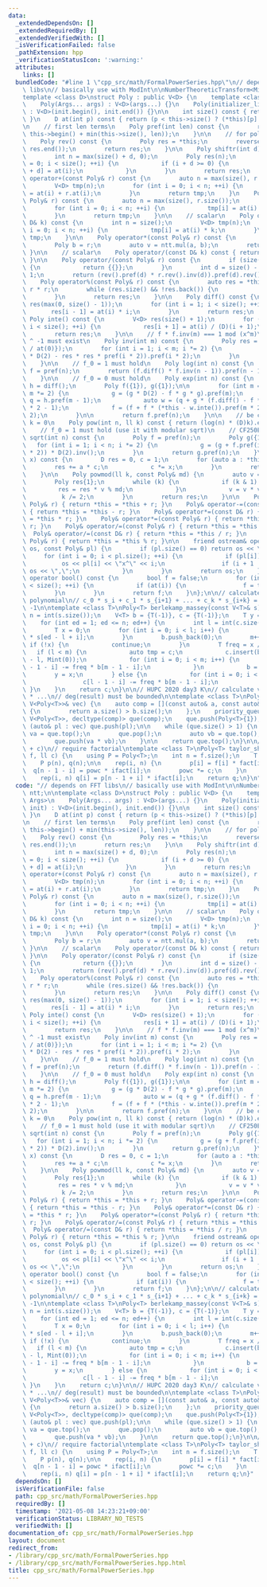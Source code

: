 ```yaml
---
data:
  _extendedDependsOn: []
  _extendedRequiredBy: []
  _extendedVerifiedWith: []
  _isVerificationFailed: false
  _pathExtension: hpp
  _verificationStatusIcon: ':warning:'
  attributes:
    links: []
  bundledCode: "#line 1 \"cpp_src/math/FormalPowerSeries.hpp\"\n// depends on FFT\
    \ libs\n// basically use with ModInt\n\nNumberTheoreticTransform<Mint> ntt;\n\n\
    template <class D>\nstruct Poly : public V<D> {\n    template <class... Args>\n\
    \    Poly(Args... args) : V<D>(args...) {}\n    Poly(initializer_list<D> init)\
    \ : V<D>(init.begin(), init.end()) {}\n\n    int size() const { return V<D>::size();\
    \ }\n    D at(int p) const { return (p < this->size() ? (*this)[p] : D(0)); }\n\
    \n    // first len terms\n    Poly pref(int len) const {\n        return Poly(this->begin(),\
    \ this->begin() + min(this->size(), len));\n    }\n\n    // for polynomial division\n\
    \    Poly rev() const {\n        Poly res = *this;\n        reverse(res.begin(),\
    \ res.end());\n        return res;\n    }\n\n    Poly shiftr(int d) const {\n\
    \        int n = max(size() + d, 0);\n        Poly res(n);\n        for (int i\
    \ = 0; i < size(); ++i) {\n            if (i + d >= 0) {\n                res[i\
    \ + d] = at(i);\n            }\n        }\n        return res;\n    }\n\n    Poly\
    \ operator+(const Poly& r) const {\n        auto n = max(size(), r.size());\n\
    \        V<D> tmp(n);\n        for (int i = 0; i < n; ++i) {\n            tmp[i]\
    \ = at(i) + r.at(i);\n        }\n        return tmp;\n    }\n    Poly operator-(const\
    \ Poly& r) const {\n        auto n = max(size(), r.size());\n        V<D> tmp(n);\n\
    \        for (int i = 0; i < n; ++i) {\n            tmp[i] = at(i) - r.at(i);\n\
    \        }\n        return tmp;\n    }\n\n    // scalar\n    Poly operator*(const\
    \ D& k) const {\n        int n = size();\n        V<D> tmp(n);\n        for (int\
    \ i = 0; i < n; ++i) {\n            tmp[i] = at(i) * k;\n        }\n        return\
    \ tmp;\n    }\n\n    Poly operator*(const Poly& r) const {\n        Poly a = *this;\n\
    \        Poly b = r;\n        auto v = ntt.mul(a, b);\n        return v;\n   \
    \ }\n\n    // scalar\n    Poly operator/(const D& k) const { return *this * k.inv();\
    \ }\n\n    Poly operator/(const Poly& r) const {\n        if (size() < r.size())\
    \ {\n            return {{}};\n        }\n        int d = size() - r.size() +\
    \ 1;\n        return (rev().pref(d) * r.rev().inv(d)).pref(d).rev();\n    }\n\n\
    \    Poly operator%(const Poly& r) const {\n        auto res = *this - *this /\
    \ r * r;\n        while (res.size() && !res.back()) {\n            res.pop_back();\n\
    \        }\n        return res;\n    }\n\n    Poly diff() const {\n        V<D>\
    \ res(max(0, size() - 1));\n        for (int i = 1; i < size(); ++i) {\n     \
    \       res[i - 1] = at(i) * i;\n        }\n        return res;\n    }\n\n   \
    \ Poly inte() const {\n        V<D> res(size() + 1);\n        for (int i = 0;\
    \ i < size(); ++i) {\n            res[i + 1] = at(i) / (D)(i + 1);\n        }\n\
    \        return res;\n    }\n\n    // f * f.inv(m) === 1 mod (x^m)\n    // f_0\
    \ ^ -1 must exist\n    Poly inv(int m) const {\n        Poly res = Poly({D(1)\
    \ / at(0)});\n        for (int i = 1; i < m; i *= 2) {\n            res = (res\
    \ * D(2) - res * res * pref(i * 2)).pref(i * 2);\n        }\n        return res.pref(m);\n\
    \    }\n\n    // f_0 = 1 must hold\n    Poly log(int n) const {\n        auto\
    \ f = pref(n);\n        return (f.diff() * f.inv(n - 1)).pref(n - 1).inte();\n\
    \    }\n\n    // f_0 = 0 must hold\n    Poly exp(int n) const {\n        auto\
    \ h = diff();\n        Poly f({1}), g({1});\n\n        for (int m = 1; m < n;\
    \ m *= 2) {\n            g = (g * D(2) - f * g * g).pref(m);\n            auto\
    \ q = h.pref(m - 1);\n            auto w = (q + g * (f.diff() - f * q)).pref(m\
    \ * 2 - 1);\n            f = (f + f * (*this - w.inte()).pref(m * 2)).pref(m *\
    \ 2);\n        }\n\n        return f.pref(n);\n    }\n\n    // be careful when\
    \ k = 0\n    Poly pow(int n, ll k) const { return (log(n) * (D)k).exp(n); }\n\n\
    \    // f_0 = 1 must hold (use it with modular sqrt)\n    // CF250E\n    Poly\
    \ sqrt(int n) const {\n        Poly f = pref(n);\n        Poly g({1});\n     \
    \   for (int i = 1; i < n; i *= 2) {\n            g = (g + f.pref(i * 2) * g.inv(i\
    \ * 2)) * D(2).inv();\n        }\n        return g.pref(n);\n    }\n\n    D eval(D\
    \ x) const {\n        D res = 0, c = 1;\n        for (auto a : *this) {\n    \
    \        res += a * c;\n            c *= x;\n        }\n        return res;\n\
    \    }\n\n    Poly powmod(ll k, const Poly& md) {\n        auto v = *this % md;\n\
    \        Poly res{1};\n        while (k) {\n            if (k & 1) {\n       \
    \         res = res * v % md;\n            }\n            v = v * v % md;\n  \
    \          k /= 2;\n        }\n        return res;\n    }\n\n    Poly& operator+=(const\
    \ Poly& r) { return *this = *this + r; }\n    Poly& operator-=(const Poly& r)\
    \ { return *this = *this - r; }\n    Poly& operator*=(const D& r) { return *this\
    \ = *this * r; }\n    Poly& operator*=(const Poly& r) { return *this = *this *\
    \ r; }\n    Poly& operator/=(const Poly& r) { return *this = *this / r; }\n  \
    \  Poly& operator/=(const D& r) { return *this = *this / r; }\n    Poly& operator%=(const\
    \ Poly& r) { return *this = *this % r; }\n\n    friend ostream& operator<<(ostream&\
    \ os, const Poly& pl) {\n        if (pl.size() == 0) return os << \"0\";\n   \
    \     for (int i = 0; i < pl.size(); ++i) {\n            if (pl[i]) {\n      \
    \          os << pl[i] << \"x^\" << i;\n                if (i + 1 != pl.size())\
    \ os << \",\";\n            }\n        }\n        return os;\n    }\n\n    explicit\
    \ operator bool() const {\n        bool f = false;\n        for (int i = 0; i\
    \ < size(); ++i) {\n            if (at(i)) {\n                f = true;\n    \
    \        }\n        }\n        return f;\n    }\n};\n\n// calculate characteristic\
    \ polynomial\n// c_0 * s_i + c_1 * s_{i+1} + ... + c_k * s_{i+k} = 0\n// c_k =\
    \ -1\n\ntemplate <class T>\nPoly<T> berlekamp_massey(const V<T>& s) {\n    int\
    \ n = int(s.size());\n    V<T> b = {T(-1)}, c = {T(-1)};\n    T y = Mint(1);\n\
    \    for (int ed = 1; ed <= n; ed++) {\n        int l = int(c.size()), m = int(b.size());\n\
    \        T x = 0;\n        for (int i = 0; i < l; i++) {\n            x += c[i]\
    \ * s[ed - l + i];\n        }\n        b.push_back(0);\n        m++;\n       \
    \ if (!x) {\n            continue;\n        }\n        T freq = x / y;\n     \
    \   if (l < m) {\n            auto tmp = c;\n            c.insert(begin(c), m\
    \ - l, Mint(0));\n            for (int i = 0; i < m; i++) {\n                c[m\
    \ - 1 - i] -= freq * b[m - 1 - i];\n            }\n            b = tmp;\n    \
    \        y = x;\n        } else {\n            for (int i = 0; i < m; i++) {\n\
    \                c[l - 1 - i] -= freq * b[m - 1 - i];\n            }\n       \
    \ }\n    }\n    return c;\n}\n\n// HUPC 2020 day3 K\n// calculate vec[0] * vec[1]\
    \ * ...\n// deg(result) must be bounded\n\ntemplate <class T>\nPoly<T> prod(const\
    \ V<Poly<T>>& vec) {\n    auto comp = [](const auto& a, const auto& b) -> bool\
    \ {\n        return a.size() > b.size();\n    };\n    priority_queue<Poly<T>,\
    \ V<Poly<T>>, decltype(comp)> que(comp);\n    que.push(Poly<T>{1});\n\n    for\
    \ (auto& pl : vec) que.push(pl);\n\n    while (que.size() > 1) {\n        auto\
    \ va = que.top();\n        que.pop();\n        auto vb = que.top();\n        que.pop();\n\
    \        que.push(va * vb);\n    }\n\n    return que.top();\n}\n\n// expand f(x\
    \ + c)\n// require factorial\ntemplate <class T>\nPoly<T> taylor_shift(const Poly<T>&\
    \ f, ll c) {\n    using P = Poly<T>;\n    int n = f.size();\n    T powc = 1;\n\
    \    P p(n), q(n);\n\n    rep(i, n) {\n        p[i] = f[i] * fact[i];\n      \
    \  q[n - 1 - i] = powc * ifact[i];\n        powc *= c;\n    }\n    p = p * q;\n\
    \    rep(i, n) q[i] = p[n - 1 + i] * ifact[i];\n    return q;\n}\n"
  code: "// depends on FFT libs\n// basically use with ModInt\n\nNumberTheoreticTransform<Mint>\
    \ ntt;\n\ntemplate <class D>\nstruct Poly : public V<D> {\n    template <class...\
    \ Args>\n    Poly(Args... args) : V<D>(args...) {}\n    Poly(initializer_list<D>\
    \ init) : V<D>(init.begin(), init.end()) {}\n\n    int size() const { return V<D>::size();\
    \ }\n    D at(int p) const { return (p < this->size() ? (*this)[p] : D(0)); }\n\
    \n    // first len terms\n    Poly pref(int len) const {\n        return Poly(this->begin(),\
    \ this->begin() + min(this->size(), len));\n    }\n\n    // for polynomial division\n\
    \    Poly rev() const {\n        Poly res = *this;\n        reverse(res.begin(),\
    \ res.end());\n        return res;\n    }\n\n    Poly shiftr(int d) const {\n\
    \        int n = max(size() + d, 0);\n        Poly res(n);\n        for (int i\
    \ = 0; i < size(); ++i) {\n            if (i + d >= 0) {\n                res[i\
    \ + d] = at(i);\n            }\n        }\n        return res;\n    }\n\n    Poly\
    \ operator+(const Poly& r) const {\n        auto n = max(size(), r.size());\n\
    \        V<D> tmp(n);\n        for (int i = 0; i < n; ++i) {\n            tmp[i]\
    \ = at(i) + r.at(i);\n        }\n        return tmp;\n    }\n    Poly operator-(const\
    \ Poly& r) const {\n        auto n = max(size(), r.size());\n        V<D> tmp(n);\n\
    \        for (int i = 0; i < n; ++i) {\n            tmp[i] = at(i) - r.at(i);\n\
    \        }\n        return tmp;\n    }\n\n    // scalar\n    Poly operator*(const\
    \ D& k) const {\n        int n = size();\n        V<D> tmp(n);\n        for (int\
    \ i = 0; i < n; ++i) {\n            tmp[i] = at(i) * k;\n        }\n        return\
    \ tmp;\n    }\n\n    Poly operator*(const Poly& r) const {\n        Poly a = *this;\n\
    \        Poly b = r;\n        auto v = ntt.mul(a, b);\n        return v;\n   \
    \ }\n\n    // scalar\n    Poly operator/(const D& k) const { return *this * k.inv();\
    \ }\n\n    Poly operator/(const Poly& r) const {\n        if (size() < r.size())\
    \ {\n            return {{}};\n        }\n        int d = size() - r.size() +\
    \ 1;\n        return (rev().pref(d) * r.rev().inv(d)).pref(d).rev();\n    }\n\n\
    \    Poly operator%(const Poly& r) const {\n        auto res = *this - *this /\
    \ r * r;\n        while (res.size() && !res.back()) {\n            res.pop_back();\n\
    \        }\n        return res;\n    }\n\n    Poly diff() const {\n        V<D>\
    \ res(max(0, size() - 1));\n        for (int i = 1; i < size(); ++i) {\n     \
    \       res[i - 1] = at(i) * i;\n        }\n        return res;\n    }\n\n   \
    \ Poly inte() const {\n        V<D> res(size() + 1);\n        for (int i = 0;\
    \ i < size(); ++i) {\n            res[i + 1] = at(i) / (D)(i + 1);\n        }\n\
    \        return res;\n    }\n\n    // f * f.inv(m) === 1 mod (x^m)\n    // f_0\
    \ ^ -1 must exist\n    Poly inv(int m) const {\n        Poly res = Poly({D(1)\
    \ / at(0)});\n        for (int i = 1; i < m; i *= 2) {\n            res = (res\
    \ * D(2) - res * res * pref(i * 2)).pref(i * 2);\n        }\n        return res.pref(m);\n\
    \    }\n\n    // f_0 = 1 must hold\n    Poly log(int n) const {\n        auto\
    \ f = pref(n);\n        return (f.diff() * f.inv(n - 1)).pref(n - 1).inte();\n\
    \    }\n\n    // f_0 = 0 must hold\n    Poly exp(int n) const {\n        auto\
    \ h = diff();\n        Poly f({1}), g({1});\n\n        for (int m = 1; m < n;\
    \ m *= 2) {\n            g = (g * D(2) - f * g * g).pref(m);\n            auto\
    \ q = h.pref(m - 1);\n            auto w = (q + g * (f.diff() - f * q)).pref(m\
    \ * 2 - 1);\n            f = (f + f * (*this - w.inte()).pref(m * 2)).pref(m *\
    \ 2);\n        }\n\n        return f.pref(n);\n    }\n\n    // be careful when\
    \ k = 0\n    Poly pow(int n, ll k) const { return (log(n) * (D)k).exp(n); }\n\n\
    \    // f_0 = 1 must hold (use it with modular sqrt)\n    // CF250E\n    Poly\
    \ sqrt(int n) const {\n        Poly f = pref(n);\n        Poly g({1});\n     \
    \   for (int i = 1; i < n; i *= 2) {\n            g = (g + f.pref(i * 2) * g.inv(i\
    \ * 2)) * D(2).inv();\n        }\n        return g.pref(n);\n    }\n\n    D eval(D\
    \ x) const {\n        D res = 0, c = 1;\n        for (auto a : *this) {\n    \
    \        res += a * c;\n            c *= x;\n        }\n        return res;\n\
    \    }\n\n    Poly powmod(ll k, const Poly& md) {\n        auto v = *this % md;\n\
    \        Poly res{1};\n        while (k) {\n            if (k & 1) {\n       \
    \         res = res * v % md;\n            }\n            v = v * v % md;\n  \
    \          k /= 2;\n        }\n        return res;\n    }\n\n    Poly& operator+=(const\
    \ Poly& r) { return *this = *this + r; }\n    Poly& operator-=(const Poly& r)\
    \ { return *this = *this - r; }\n    Poly& operator*=(const D& r) { return *this\
    \ = *this * r; }\n    Poly& operator*=(const Poly& r) { return *this = *this *\
    \ r; }\n    Poly& operator/=(const Poly& r) { return *this = *this / r; }\n  \
    \  Poly& operator/=(const D& r) { return *this = *this / r; }\n    Poly& operator%=(const\
    \ Poly& r) { return *this = *this % r; }\n\n    friend ostream& operator<<(ostream&\
    \ os, const Poly& pl) {\n        if (pl.size() == 0) return os << \"0\";\n   \
    \     for (int i = 0; i < pl.size(); ++i) {\n            if (pl[i]) {\n      \
    \          os << pl[i] << \"x^\" << i;\n                if (i + 1 != pl.size())\
    \ os << \",\";\n            }\n        }\n        return os;\n    }\n\n    explicit\
    \ operator bool() const {\n        bool f = false;\n        for (int i = 0; i\
    \ < size(); ++i) {\n            if (at(i)) {\n                f = true;\n    \
    \        }\n        }\n        return f;\n    }\n};\n\n// calculate characteristic\
    \ polynomial\n// c_0 * s_i + c_1 * s_{i+1} + ... + c_k * s_{i+k} = 0\n// c_k =\
    \ -1\n\ntemplate <class T>\nPoly<T> berlekamp_massey(const V<T>& s) {\n    int\
    \ n = int(s.size());\n    V<T> b = {T(-1)}, c = {T(-1)};\n    T y = Mint(1);\n\
    \    for (int ed = 1; ed <= n; ed++) {\n        int l = int(c.size()), m = int(b.size());\n\
    \        T x = 0;\n        for (int i = 0; i < l; i++) {\n            x += c[i]\
    \ * s[ed - l + i];\n        }\n        b.push_back(0);\n        m++;\n       \
    \ if (!x) {\n            continue;\n        }\n        T freq = x / y;\n     \
    \   if (l < m) {\n            auto tmp = c;\n            c.insert(begin(c), m\
    \ - l, Mint(0));\n            for (int i = 0; i < m; i++) {\n                c[m\
    \ - 1 - i] -= freq * b[m - 1 - i];\n            }\n            b = tmp;\n    \
    \        y = x;\n        } else {\n            for (int i = 0; i < m; i++) {\n\
    \                c[l - 1 - i] -= freq * b[m - 1 - i];\n            }\n       \
    \ }\n    }\n    return c;\n}\n\n// HUPC 2020 day3 K\n// calculate vec[0] * vec[1]\
    \ * ...\n// deg(result) must be bounded\n\ntemplate <class T>\nPoly<T> prod(const\
    \ V<Poly<T>>& vec) {\n    auto comp = [](const auto& a, const auto& b) -> bool\
    \ {\n        return a.size() > b.size();\n    };\n    priority_queue<Poly<T>,\
    \ V<Poly<T>>, decltype(comp)> que(comp);\n    que.push(Poly<T>{1});\n\n    for\
    \ (auto& pl : vec) que.push(pl);\n\n    while (que.size() > 1) {\n        auto\
    \ va = que.top();\n        que.pop();\n        auto vb = que.top();\n        que.pop();\n\
    \        que.push(va * vb);\n    }\n\n    return que.top();\n}\n\n// expand f(x\
    \ + c)\n// require factorial\ntemplate <class T>\nPoly<T> taylor_shift(const Poly<T>&\
    \ f, ll c) {\n    using P = Poly<T>;\n    int n = f.size();\n    T powc = 1;\n\
    \    P p(n), q(n);\n\n    rep(i, n) {\n        p[i] = f[i] * fact[i];\n      \
    \  q[n - 1 - i] = powc * ifact[i];\n        powc *= c;\n    }\n    p = p * q;\n\
    \    rep(i, n) q[i] = p[n - 1 + i] * ifact[i];\n    return q;\n}"
  dependsOn: []
  isVerificationFile: false
  path: cpp_src/math/FormalPowerSeries.hpp
  requiredBy: []
  timestamp: '2021-05-08 14:23:21+09:00'
  verificationStatus: LIBRARY_NO_TESTS
  verifiedWith: []
documentation_of: cpp_src/math/FormalPowerSeries.hpp
layout: document
redirect_from:
- /library/cpp_src/math/FormalPowerSeries.hpp
- /library/cpp_src/math/FormalPowerSeries.hpp.html
title: cpp_src/math/FormalPowerSeries.hpp
---
```

